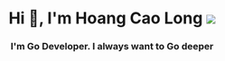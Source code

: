 <h1 align="center">Hi 👋, I'm Hoang Cao Long <img src="golang-ico.ico"/></h1>
<h3 align="center">I'm Go Developer. I always want to Go deeper</h3>
